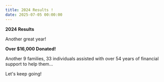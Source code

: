 ```yaml
---
title: 2024 Results !
date: 2025-07-05 00:00:00
---
```

**2024 Results**

Another great year!

**Over $16,000 Donated!**

Another 9 families, 33 individuals assisted with over 54 years of financial support to help them…

Let's keep going!